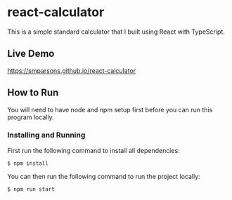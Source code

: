 # react-calculator

This is a simple standard calculator that I built using React with TypeScript.

## Live Demo

<a href="https://smparsons.github.io/react-calculator/">https://smparsons.github.io/react-calculator</a>

## How to Run

You will need to have node and npm setup first before you can run this program locally. 

### Installing and Running

First run the following command to install all dependencies:
```
$ npm install
```

You can then run the following command to run the project locally:
```
$ npm run start
```
